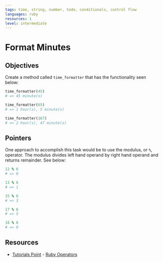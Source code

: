 ```yaml
---
tags: time, string, number, todo, conditionals, control flow
languages: ruby 
resources: 1
level: intermediate 
---
```


# Format Minutes

## Objectives

Create a method called `time_formatter` that has the functionality seen below:

```ruby
time_formatter(45)
# => 45 minute(s)

time_formatter(65)
# => 1 hour(s), 5 minute(s)

time_formatter(167)
# => 2 hour(s), 47 minute(s)
```

## Pointers

One approach to accomplish this task would be to use the modulus, or `%`, operator. The modulus divides left hand operand by right hand operand and returns remainder. See below:

```ruby
12 % 6
# => 0

13 % 6
# => 1

15 % 6
# => 3

17 % 6
# => 5

18 % 6
# => 0
```

## Resources
* [Tutorials Point](http://www.tutorialspoint.com/) - [Ruby Operators](http://www.tutorialspoint.com/ruby/ruby_operators.htm)
